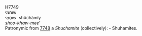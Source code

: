 <body>
  <p>H7749<br>  שׁוּחמי  <br> שׁוּחָמִי  ‎  shûchâmı̂y  <br><i>shoo-khaw-mee‘ </i><br>Patronymic from <a href="h7748.htm">7748</a>  a <i>Shuchamite</i> (collectively): - Shuhamites.<br></p>
 </body>